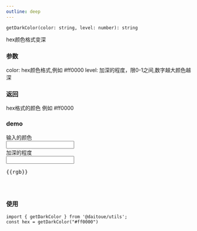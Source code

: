 ```yaml
---
outline: deep
---
```


```
getDarkColor(color: string, level: number): string
```

hex颜色格式变深

### 参数
color:  hex颜色格式,例如 #ff0000
level:  加深的程度，限0-1之间,数字越大颜色越深

### 返回
hex格式的颜色 例如 #ff0000


### demo

<div class="demo">
    <div>输入的颜色</div>
    <input type="text" v-model="hex">
    <div>加深的程度</div>
    <input type="text" v-model="deep">
    <pre>{{rgb}}</pre>
    <div class="box" :style="{background: rgb}"></div>
</div>

<script lang="ts" setup>
    import { getDarkColor } from '../../lib/color.ts';
    import { ref, computed } from 'vue';
    const hex = ref("#ff0000");
    const deep = ref(0.1);
    const rgb = computed(() => getDarkColor(hex.value, deep.value))
</script>

<style lang="less" scoped>
    .demo {
        .box {
            width: 30px;
            height: 30px;
        }
    }
</style>

### 使用
```
import { getDarkColor } from '@daitoue/utils';
const hex = getDarkColor("#ff0000")
```